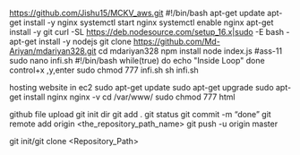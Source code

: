 https://github.com/Jishu15/MCKV_aws.git
#!/bin/bash
apt-get update
apt-get install -y nginx
systemctl start nginx
systemctl enable nginx
apt-get install -y git
curl -SL https://deb.nodesource.com/setup_16.x|sudo -E bash -
apt-get install -y nodejs
git clone https://github.com/Md-Ariyan/mdariyan328.git
cd mdariyan328
npm install
node index.js
#ass-11
sudo nano infi.sh
#!/bin/bash
while(true)
do
echo "Inside Loop"
done
control+x ,y,enter
sudo chmod 777 infi.sh
sh infi.sh

hosting website in ec2
sudo apt-get update
sudo apt-get upgrade
sudo apt-get install nginx
nginx -v
cd /var/www/
sudo chmod 777 html

github file upload
git init
dir
git add .
git status
git commit -m “done”
git remote add origin <the_repository_path_name>
git push -u origin master

git init/git clone <Repository_Path>
